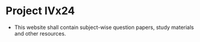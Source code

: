 # Project IVx24
- This website shall contain subject-wise question papers, study materials and other resources.
